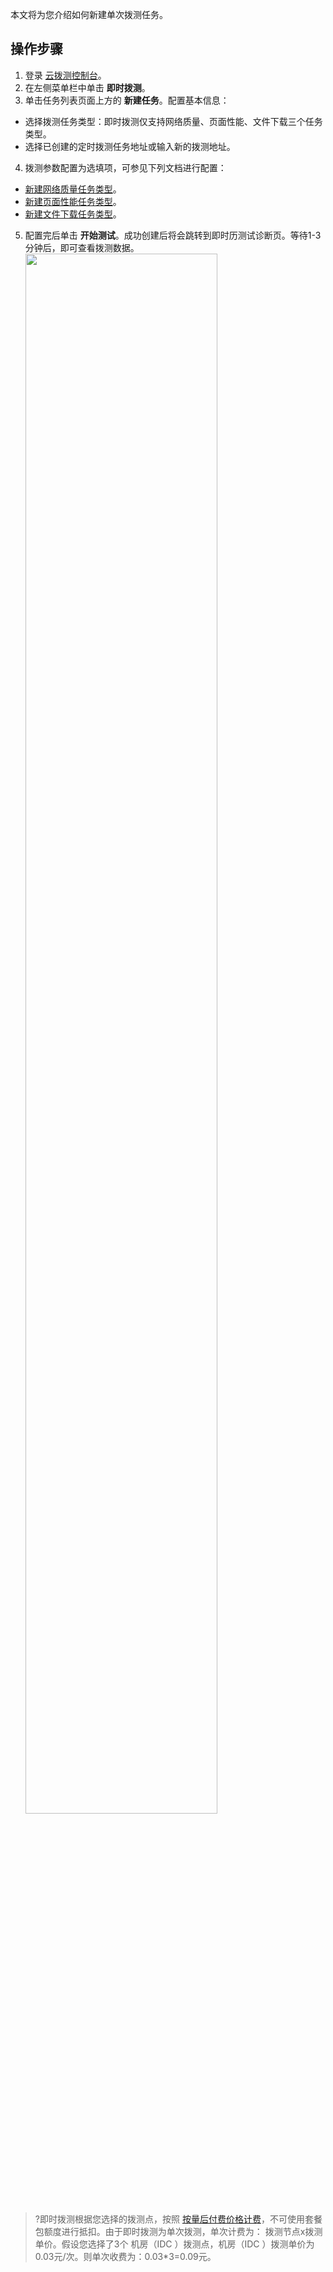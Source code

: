 本文将为您介绍如何新建单次拨测任务。

## 操作步骤
1. 登录 [云拨测控制台](https://console.cloud.tencent.com/cat)。
2. 在左侧菜单栏中单击 **即时拨测**。
3. 单击任务列表页面上方的 **新建任务**。配置基本信息：
 - 选择拨测任务类型：即时拨测仅支持网络质量、页面性能、文件下载三个任务类型。
 - 选择已创建的定时拨测任务地址或输入新的拨测地址。
4. 拨测参数配置为选填项，可参见下列文档进行配置：
 - [新建网络质量任务类型](https://cloud.tencent.com/document/product/280/58013)。
 - [新建页面性能任务类型](https://cloud.tencent.com/document/product/280/58013)。
 - [新建文件下载任务类型](https://cloud.tencent.com/document/product/280/58013)。
5. 配置完后单击 **开始测试**。成功创建后将会跳转到即时历测试诊断页。等待1-3分钟后，即可查看拨测数据。
   <img src="https://qcloudimg.tencent-cloud.cn/raw/64e03667ca9d6203ecc77f4f62b77c48.png" width="80%"></img>
> ?即时拨测根据您选择的拨测点，按照 [按量后付费价格计费](https://cloud.tencent.com/document/product/280/70806)，不可使用套餐包额度进行抵扣。由于即时拨测为单次拨测，单次计费为： 拨测节点x拨测单价。假设您选择了3个 机房（IDC ）拨测点，机房（IDC ）拨测单价为0.03元/次。则单次收费为：0.03*3=0.09元。
